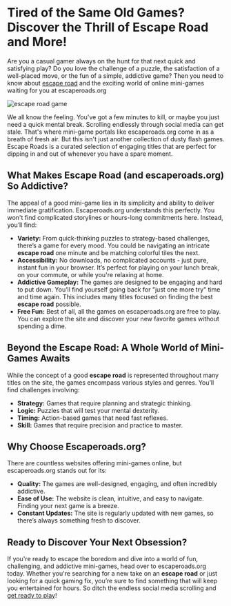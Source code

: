 # Tired of the Same Old Games? Discover the Thrill of Escape Road and More!

Are you a casual gamer always on the hunt for that next quick and satisfying play?  Do you love the challenge of a puzzle, the satisfaction of a well-placed move, or the fun of a simple, addictive game? Then you need to know about [escape road](https://escaperoads.org) and the exciting world of online mini-games waiting for you at escaperoads.org

![escape road game](https://github.com/user-attachments/assets/34c36352-6b37-4906-8cbe-4a629df30d83)

We all know the feeling. You've got a few minutes to kill, or maybe you just need a quick mental break. Scrolling endlessly through social media can get stale. That's where mini-game portals like escaperoads.org come in as a breath of fresh air.  But this isn't just another collection of dusty flash games.  Escape Roads is a curated selection of engaging titles that are perfect for dipping in and out of whenever you have a spare moment.

## What Makes Escape Road (and escaperoads.org) So Addictive?

The appeal of a good mini-game lies in its simplicity and ability to deliver immediate gratification. Escaperoads.org understands this perfectly. You won't find complicated storylines or hours-long commitments here. Instead, you’ll find:

*   **Variety:** From quick-thinking puzzles to strategy-based challenges, there’s a game for every mood. You could be navigating an intricate **escape road** one minute and be matching colorful tiles the next.
*   **Accessibility:**  No downloads, no complicated accounts - just pure, instant fun in your browser.  It’s perfect for playing on your lunch break, on your commute, or while you're relaxing at home.
*   **Addictive Gameplay:**  The games are designed to be engaging and hard to put down.  You’ll find yourself going back for "just one more try" time and time again. This includes many titles focused on finding the best **escape road** possible.
*   **Free Fun:**  Best of all, all the games on escaperoads.org are free to play. You can explore the site and discover your new favorite games without spending a dime.

## Beyond the Escape Road: A Whole World of Mini-Games Awaits

While the concept of a good **escape road** is represented throughout many titles on the site, the games encompass various styles and genres. You’ll find challenges involving:

*   **Strategy:** Games that require planning and strategic thinking.
*   **Logic:** Puzzles that will test your mental dexterity.
*   **Timing:** Action-based games that need fast reflexes.
*   **Skill:** Games that require precision and practice to master.

## Why Choose Escaperoads.org?

There are countless websites offering mini-games online, but escaperoads.org stands out for its:

*   **Quality:**  The games are well-designed, engaging, and often incredibly addictive.
*   **Ease of Use:**  The website is clean, intuitive, and easy to navigate.  Finding your next game is a breeze.
*   **Constant Updates:** The site is regularly updated with new games, so there’s always something fresh to discover.

## Ready to Discover Your Next Obsession?

If you're ready to escape the boredom and dive into a world of fun, challenging, and addictive mini-games, head over to escaperoads.org today.  Whether you're searching for a new take on an **escape road** or just looking for a quick gaming fix, you’re sure to find something that will keep you entertained for hours.  So ditch the endless social media scrolling and [get ready to play](https://escaperoads.org)!
